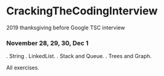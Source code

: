 # CrackingTheCodingInterview
2019 thanksgiving before Google TSC interview

### November 28, 29, 30, Dec 1 
. String
. LinkedList.
. Stack and Queue.
. Trees and Graph.


All exercises. 

